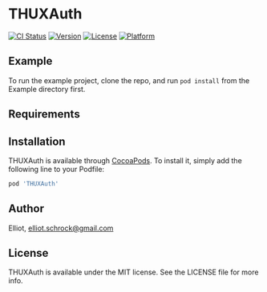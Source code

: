 # THUXAuth

[![CI Status](https://img.shields.io/travis/Elliot/THUXAuth.svg?style=flat)](https://travis-ci.org/Elliot/THUXAuth)
[![Version](https://img.shields.io/cocoapods/v/THUXAuth.svg?style=flat)](https://cocoapods.org/pods/THUXAuth)
[![License](https://img.shields.io/cocoapods/l/THUXAuth.svg?style=flat)](https://cocoapods.org/pods/THUXAuth)
[![Platform](https://img.shields.io/cocoapods/p/THUXAuth.svg?style=flat)](https://cocoapods.org/pods/THUXAuth)

## Example

To run the example project, clone the repo, and run `pod install` from the Example directory first.

## Requirements

## Installation

THUXAuth is available through [CocoaPods](https://cocoapods.org). To install
it, simply add the following line to your Podfile:

```ruby
pod 'THUXAuth'
```

## Author

Elliot, elliot.schrock@gmail.com

## License

THUXAuth is available under the MIT license. See the LICENSE file for more info.
